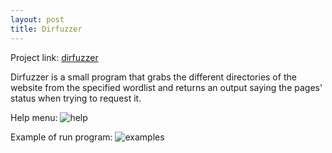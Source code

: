 ```yaml
---
layout: post
title: Dirfuzzer
---
```


Project link: [dirfuzzer](https://github.com/xenonminer/projects/tree/main/dirfuzzer)

Dirfuzzer is a small program that grabs the different directories of the website from the specified wordlist and returns an output saying the pages' status when trying to request it.

Help menu:
![help](https://user-images.githubusercontent.com/46347858/191699432-a36b4c72-8827-44c8-831b-4c265d2b5bf1.png)

Example of run program:
![examples](https://user-images.githubusercontent.com/46347858/191699655-181221fe-e198-4d14-a611-9d92af28843b.png)

